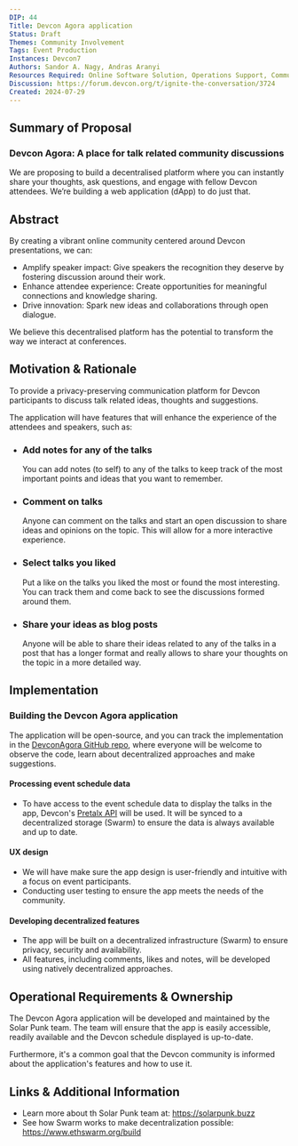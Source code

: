 ```yaml
---
DIP: 44
Title: Devcon Agora application
Status: Draft
Themes: Community Involvement
Tags: Event Production
Instances: Devcon7
Authors: Sandor A. Nagy, Andras Aranyi
Resources Required: Online Software Solution, Operations Support, Communication Support, Tech Support
Discussion: https://forum.devcon.org/t/ignite-the-conversation/3724
Created: 2024-07-29
---
```


## Summary of Proposal

### Devcon Agora: A place for talk related community discussions

We are proposing to build a decentralised platform where you can instantly share your thoughts, ask questions, and
engage with fellow Devcon attendees. We’re building a web application (dApp) to do just that.

## Abstract

By creating a vibrant online community centered around Devcon presentations, we can:

- Amplify speaker impact: Give speakers the recognition they deserve by fostering discussion around their work.
- Enhance attendee experience: Create opportunities for meaningful connections and knowledge sharing.
- Drive innovation: Spark new ideas and collaborations through open dialogue.

We believe this decentralised platform has the potential to transform the way we interact at conferences.

## Motivation & Rationale

To provide a privacy-preserving communication platform for Devcon participants to discuss talk related ideas, thoughts
and suggestions.

The application will have features that will enhance the experience of the attendees and speakers, such as:

- ### Add notes for any of the talks

  You can add notes (to self) to any of the talks to keep track of the most important points and ideas that you want to
  remember.

- ### Comment on talks

  Anyone can comment on the talks and start an open discussion to share ideas and opinions on the topic. This will allow
  for a more interactive experience.

- ### Select talks you liked

  Put a like on the talks you liked the most or found the most interesting. You can track them and come back to see the
  discussions formed around them.

- ### Share your ideas as blog posts

  Anyone will be able to share their ideas related to any of the talks in a post that has a longer format and really
  allows to share your thoughts on the topic in a more detailed way.

## Implementation

### Building the Devcon Agora application

The application will be open-source, and you can track the implementation in
the [DevconAgora GitHub repo](https://github.com/Solar-Punk-Ltd/DevconAgora), where everyone will be welcome to observe
the code, learn about decentralized approaches and make suggestions.

#### Processing event schedule data

- To have access to the event schedule data to display the talks in the app,
  Devcon's [Pretalx API](https://docs.pretalx.org/api/resources/) will be used. It will be synced to a decentralized
  storage (Swarm) to ensure the data is always available and up to date.

#### UX design

- We will have make sure the app design is user-friendly and intuitive with a focus on event participants.
- Conducting user testing to ensure the app meets the needs of the community.

#### Developing decentralized features

- The app will be built on a decentralized infrastructure (Swarm) to ensure privacy, security and availability.
- All features, including comments, likes and notes, will be developed using natively decentralized approaches.

## Operational Requirements & Ownership

The Devcon Agora application will be developed and maintained by the Solar Punk team. The team will ensure that the app
is easily accessible, readily available and the Devcon schedule displayed is up-to-date.

Furthermore, it's a common goal that the Devcon community is informed about the application's features and how to use
it.

## Links & Additional Information

* Learn more about th Solar Punk team at: https://solarpunk.buzz
* See how Swarm works to make decentralization possible: https://www.ethswarm.org/build
